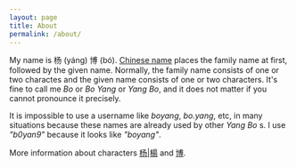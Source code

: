 ```yaml
---
layout: page
title: About
permalink: /about/
---
```


My name is 杨 (yáng) 博 (bó). [Chinese name](https://en.wikipedia.org/wiki/Chinese_name) places the family name at first, followed by the given name. Normally, the family name consists of one or two charactes and the given name consists of one or two characters. It's fine to call me _Bo_ or _Bo Yang_ or _Yang Bo_, and it does not matter if you cannot pronounce it precisely. 

It is impossible to use a username like _boyang_, _bo.yang_, etc, in many situations because these names are already used by other _Yang Bo_ s. I use _"b0yan9"_ because it looks like _"boyang"_. 

More information about characters [杨\|楊](https://en.wiktionary.org/wiki/%E6%A5%8A) and [博](https://en.wiktionary.org/wiki/%E5%8D%9A). 